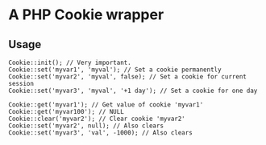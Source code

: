 A PHP Cookie wrapper
====================

Usage
-----

    Cookie::init(); // Very important.
    Cookie::set('myvar1', 'myval'); // Set a cookie permanently
    Cookie::set('myvar2', 'myval', false); // Set a cookie for current session
    Cookie::set('myvar3', 'myval', '+1 day'); // Set a cookie for one day

    Cookie::get('myvar1'); // Get value of cookie 'myvar1'
    Cookie::get('myvar100'); // NULL
    Cookie::clear('myvar2'); // Clear cookie 'myvar2'
    Cookie::set('myvar2', null); // Also clears
    Cookie::set('myvar3', 'val', -1000); // Also clears
